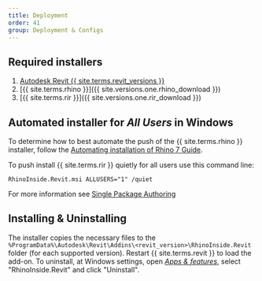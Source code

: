 ```yaml
---
title: Deployment
order: 41
group: Deployment & Configs
---
```


## Required installers

1. [Autodesk Revit {{ site.terms.revit_versions }}](https://www.autodesk.com/products/revit/free-trial)
2. [{{ site.terms.rhino }}]({{ site.versions.one.rhino_download }})
3. [{{ site.terms.rir }}]({{ site.versions.one.rir_download }}) 

## Automated installer for *All Users* in Windows
To determine how to best automate the push of the {{ site.terms.rhino }} installer, follow the [Automating installation of Rhino 7 Guide](https://wiki.mcneel.com/rhino/installingrhino/7).

To push install {{ site.terms.rir }} quietly for all users use this command line:

```
RhinoInside.Revit.msi ALLUSERS="1" /quiet
```

For more information see [Single Package Authoring](https://docs.microsoft.com/windows/win32/msi/single-package-authoring)


## Installing & Uninstalling

The installer copies the necessary files to the `%ProgramData%\Autodesk\Revit\Addins\<revit_version>\RhinoInside.Revit` folder (for each supported version). Restart {{ site.terms.revit }} to load the add-on. To uninstall, at Windows settings, open [*Apps & features*](ms-settings:appsfeatures), select "RhinoInside.Revit" and click "Uninstall".



